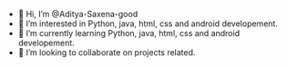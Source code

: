 - 👋 Hi, I’m @Aditya-Saxena-good
- 👀 I’m interested in Python, java, html, css and android developement.
- 🌱 I’m currently learning Python, java, html, css and android developement.
- 💞️ I’m looking to collaborate on projects related.

